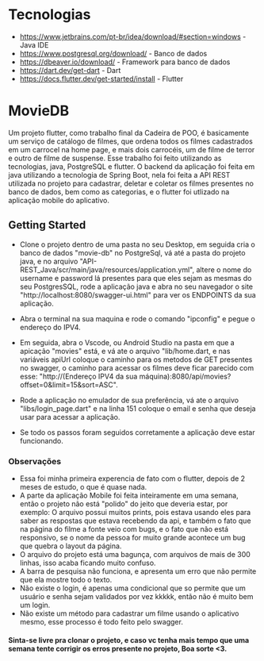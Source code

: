 # Tecnologias 
 * https://www.jetbrains.com/pt-br/idea/download/#section=windows - Java IDE
 * https://www.postgresql.org/download/ - Banco de dados
 * https://dbeaver.io/download/ - Framework para banco de dados
 * https://dart.dev/get-dart - Dart
 * https://docs.flutter.dev/get-started/install - Flutter
 

# MovieDB

Um projeto flutter, como trabalho final da Cadeira de POO, é basicamente um serviço de catálogo de filmes, que ordena todos os filmes cadastrados em um carrocel na home page, e mais dois carrocéis, um de filme de terror e outro de filme de suspense. Esse trabalho foi feito utilizando as tecnologias, java, PostgreSQL e flutter. O backend da aplicação foi feita em java utilizando a tecnologia de Spring Boot, nela foi feita a API REST utilizada no projeto para cadastrar, deletar e coletar os filmes presentes no banco de dados, bem como as categorias, e o flutter foi utlizado na aplicação mobile do aplicativo.

## Getting Started

* Clone o projeto dentro de uma pasta no seu Desktop, em seguida cria o banco de dados "movie-db" no PostgreSql, vá até a pasta do projeto java, e no arquivo "API-REST_Java/scr/main/java/resources/application.yml",  altere o nome do username e password lá presentes para que eles sejam as mesmas do seu PostgresSQL, rode a aplicação java e abra no seu navegador o site "http://localhost:8080/swagger-ui.html" para ver os ENDPOINTS da sua aplicação. 

* Abra o terminal na sua maquina e rode o comando "ipconfig" e pegue o endereço do IPV4.

* Em seguida, abra o Vscode, ou Android Studio na pasta em que a apicação "movies" está, e vá ate o arquivo "lib/home.dart, e nas variáveis apiUrl coloque o caminho para os metodos de GET presentes no swagger, o caminho para acessar os filmes deve ficar parecido com esse: "http://(Endereço IPV4 da sua máquina):8080/api/movies?offset=0&limit=15&sort=ASC".

* Rode a aplicação no emulador de sua preferência, vá ate o arquivo "libs/login_page.dart" e na linha 151 coloque o email e senha que deseja usar para acessar a aplicação.

* Se todo os passos foram seguidos corretamente a aplicação deve estar funcionando.

### Observações
 * Essa foi minha primeira experencia de fato com o flutter, depois de 2 meses de estudo, o que é quase nada.
 * A parte da aplicação Mobile foi feita inteiramente em uma semana, então o projeto não está "polido" do jeito que deveria estar, por exemplo: O arquivo possui muitos prints, pois estava usando eles para saber as respostas que estava recebendo da api, e também o fato que na página do filme a fonte veio com bugs, e o fato que não está responsivo, se o nome da pessoa for muito grande acontece um bug que quebra o layout da página.
 * O arquivo do projeto está uma bagunça, com arquivos de mais de 300 linhas, isso acaba ficando muito confuso.
 * A barra de pesquisa não funciona, e apresenta um erro que não permite que ela mostre todo o texto.
 * Não existe o login, é apenas uma condicional que so permite que um usuário e senha sejam validados por vez kkkkk, então não é muito bem um login.
 * Não existe um método para cadastrar um filme usando o aplicativo mesmo, esse processo é todo feito pelo swagger.

 #### Sinta-se livre pra clonar o projeto, e caso vc tenha mais tempo que uma semana tente corrigir os erros presente no projeto, Boa sorte <3.
